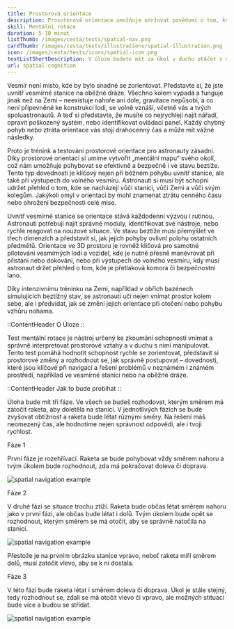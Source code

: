 ```yaml
---
title: Prostorová orientace
description: Prosotorová orientace umožňuje udržovat povědomí o tom, kde co je, a jak se kam rychle dostat
skill: Mentální rotace
duration: 5-10 minut
listThumb: /images/cesta/tests/spatial-nav.png
cardThumb: /images/cesta/tests/illustrations/spatial-illustration.png
icon: /images/cesta/tests/icons/spatial-icon.png
testListShortDescription: V úloze budete mít za úkol v duchu otáčet s obrázkem rakety a vesmírné stanice a rozhodovat se, zdali má raketa točit vlevo či vpravo.
url: spatial-cognition
---
```


Vesmír není místo, kde by bylo snadné se zorientovat. Představte si, že jste uvnitř vesmírné stanice na oběžné dráze. Všechno kolem vypadá a funguje jinak než na Zemi – neexistuje nahoře ani dole, gravitace nepůsobí, a co není připevněné ke konstrukci lodi, se volně vznáší, včetně vás a tvých spoluastronautů. A teď si představte, že musíte co nejrychleji najít nářadí, opravit poškozený systém, nebo identifikovat ovládací panel. Každý chybný pohyb nebo ztráta orientace vás stojí drahocenný čas a může mít vážné následky.

Proto je trénink a testování prostorové orientace pro astronauty zásadní. Díky prostorové orientaci si umíme vytvořit „mentální mapu“ svého okolí, což nám umožňuje pohybovat se efektivně a bezpečně i ve stavu beztíže. Tento typ dovednosti je klíčový nejen při běžném pohybu uvnitř stanice, ale také při výstupech do volného vesmíru. Astronauti si musí být schopni udržet přehled o tom, kde se nacházejí vůči stanici, vůči Zemi a vůči svým kolegům. Jakýkoli omyl v orientaci by mohl znamenat ztrátu cenného času nebo ohrožení bezpečnosti celé mise.

Uvnitř vesmírné stanice se orientace stává každodenní výzvou i rutinou. Astronauti potřebují najít správné moduly, identifikovat své nástroje, nebo rychle reagovat na nouzové situace. Ve stavu beztíže musí přemýšlet ve třech dimenzích a představit si, jak jejich pohyby ovlivní polohu ostatních předmětů. Orientace ve 3D prostoru je rovněž klíčová pro samotné pilotování vesmírných lodí a vozidel, kde je nutné přesně manévrovat při přistání nebo dokování, nebo při výstupech do volného vesmíru, kdy musí astronaut držet přehled o tom, kde je přetlaková komora či bezpečnostní lano.

Díky intenzivnímu tréninku na Zemi, například v obřích bazénech simulujících beztížný stav, se astronauti učí nejen vnímat prostor kolem sebe, ale i předvídat, jak se změní jejich orientace při otočení nebo pohybu vzhůru nohama.

::ContentHeader
O Úloze
::

Test mentální rotace je nástroj určený ke zkoumání schopnosti vnímat a správně interpretovat prostorové vztahy a v duchu s nimi manipulovat. Tento test pomáhá hodnotit schopnost rychle se zorientovat, představit si prostorové změny a rozhodnout se, jak správně postupovat – dovednosti, které jsou klíčové při navigaci a řešení problémů v neznámém i známém prostředí, například ve vesmírné stanici nebo na oběžné dráze. 

::ContentHeader
Jak to bude probíhat
::

Úloha bude mít tři fáze. Ve všech se budeš rozhodovat, kterým směrem má zatočit raketa, aby doletěla na stanici. V jednotlivých fázích se bude zvyšovat obtížnost a raketa bude létat různými směry. Na řešení máš neomezený čas, ale hodnotíme nejen správnost odpovědi, ale i tvoji rychlost.

Fáze 1

První fáze je rozehřívací. Raketa se bude pohybovat vždy směrem nahoru a tvým úkolem bude rozhodnout, zda má pokračovat doleva či doprava.

![spatial navigation example](/images/tutorials/spatial-cognition/spatial-simple.png)

Fáze 2

V druhé fázi se situace trochu ztíží. Raketa bude občas létat směrem nahoru jako v první fázi, ale občas bude létat i dolů. Tvým úkolem bude opět se rozhodnout, kterým směrem se má otočit, aby se správně natočila na stanici.

![spatial navigation example](/images/tutorials/spatial-cognition/spatial-upsidedown.png)

Přestože je na prvním obrázku stanice vpravo, neboť raketa míří směrem dolů, musí zatočit vlevo, aby se k ní dostala.

Fáze 3

V této fázi bude raketa létat i směrem doleva či doprava. Úkol je stále stejný, tedy rozhodnout se, zdali se má otočit vlevo či vpravo, ale možných stituací bude více a budou se střídat.

![spatial navigation example](/images/tutorials/spatial-cognition/spatial-rotated.png)